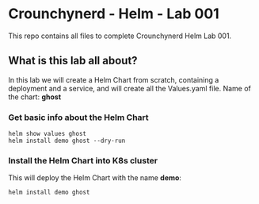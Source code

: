 # Crounchynerd - Helm - Lab 001

This repo contains all files to complete Crounchynerd Helm Lab 001.

## What is this lab all about?
In this lab we will create a Helm Chart from scratch, containing a deployment and a service, and will create all the Values.yaml file.
Name of the chart: **ghost**

### Get basic info about the Helm Chart
    helm show values ghost
    helm install demo ghost --dry-run

### Install the Helm Chart into K8s cluster
This will deploy the Helm Chart with the name **demo**:

    helm install demo ghost

